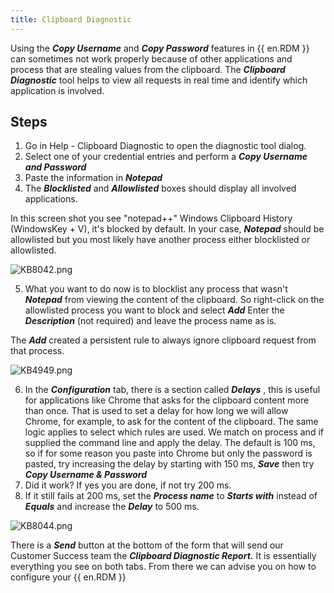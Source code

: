 ```yaml
---
title: Clipboard Diagnostic
---
```

Using the ***Copy Username*** and ***Copy Password*** features in {{ en.RDM }} can sometimes not work properly because of other applications and process that are stealing values from the clipboard. The ***Clipboard Diagnostic*** tool helps to view all requests in real time and identify which application is involved.
## Steps
1. Go in Help - Clipboard Diagnostic to open the diagnostic tool dialog.
1. Select one of your credential entries and perform a ***Copy Username and Password***
1. Paste the information in ***Notepad***
1. The ***Blocklisted*** and ***Allowlisted*** boxes should display all involved applications.  

In this screen shot you see &quot;notepad++&quot; Windows Clipboard History (WindowsKey + V), it&apos;s blocked by default. In your case, ***Notepad*** should be allowlisted but you most likely have another process either blocklisted or allowlisted.  

![KB8042.png](/img/en/kb/KB8042.png)  

5. What you want to do now is to blocklist any process that wasn&apos;t ***Notepad*** from viewing the content of the clipboard. So right-click on the allowlisted process you want to block and select ***Add*** Enter the ***Description*** (not required) and leave the process name as is.  

The ***Add*** created a persistent rule to always ignore clipboard request from that process.  

![KB4949.png](/img/en/kb/KB4949.png)  

6. In the ***Configuration*** tab, there is a section called ***Delays*** , this is useful for applications like Chrome that asks for the clipboard content more than once. That is used to set a delay for how long we will allow Chrome, for example, to ask for the content of the clipboard. The same logic applies to select which rules are used. We match on process and if supplied the command line and apply the delay. The default is 100 ms, so if for some reason you paste into Chrome but only the password is pasted, try increasing the delay by starting with 150 ms, ***Save*** then try ***Copy Username &amp; Password***
1. Did it work? If yes you are done, if not try 200 ms.
1. If it still fails at 200 ms, set the ***Process name*** to ***Starts with*** instead of ***Equals*** and increase the ***Delay*** to 500 ms.  

![KB8044.png](/img/en/kb/KB8044.png)  

There is a ***Send*** button at the bottom of the form that will send our Customer Success team the ***Clipboard Diagnostic Report.*** It is ***&#32;*** essentially everything you see on both tabs. From there we can advise you on how to configure your {{ en.RDM }}
